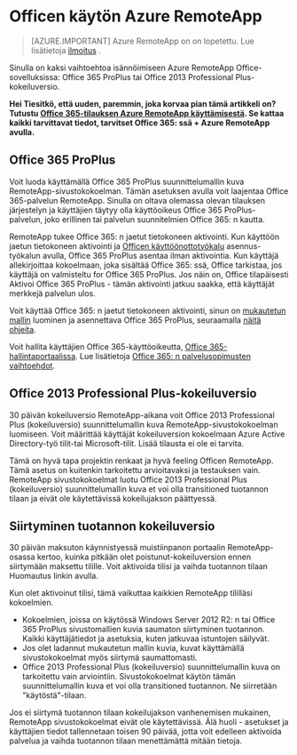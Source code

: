 
<properties
    pageTitle="Officen käytön Azure RemoteApp | Microsoft Azure" 
    description="Lue, miten Office ja Azure RemoteApp toimivat yhdessä"
    services="remoteapp"
    documentationCenter=""
    authors="lizap"
    manager="mbaldwin" />

<tags
    ms.service="remoteapp"
    ms.workload="compute"
    ms.tgt_pltfrm="na"
    ms.devlang="na"
    ms.topic="article"
    ms.date="08/15/2016"
    ms.author="elizapo" />

# <a name="using-office-with-azure-remoteapp"></a>Officen käytön Azure RemoteApp

> [AZURE.IMPORTANT]
> Azure RemoteApp on on lopetettu. Lue lisätietoja [ilmoitus](https://go.microsoft.com/fwlink/?linkid=821148) .

Sinulla on kaksi vaihtoehtoa isännöimiseen Azure RemoteApp Office-sovelluksissa: Office 365 ProPlus tai Office 2013 Professional Plus-kokeiluversio.

**Hei Tiesitkö, että uuden, paremmin, joka korvaa pian tämä artikkeli on? Tutustu [Office 365-tilauksen Azure RemoteApp käyttämisestä](remoteapp-officesubscription.md). Se kattaa kaikki tarvittavat tiedot, tarvitset Office 365: ssä + Azure RemoteApp avulla.**

## <a name="office-365-proplus"></a>Office 365 ProPlus
Voit luoda käyttämällä Office 365 ProPlus suunnittelumallin kuva RemoteApp-sivustokokoelman. Tämän asetuksen avulla voit laajentaa Office 365-palvelun RemoteApp. Sinulla on oltava olemassa olevan tilauksen järjestelyn ja käyttäjien täytyy olla käyttöoikeus Office 365 ProPlus-palvelun, joko erillinen tai palvelun suunnitelmien Office 365: n kautta.

RemoteApp tukee Office 365: n jaetut tietokoneen aktivointi. Kun käyttöön jaetun tietokoneen aktivointi ja [Officen käyttöönottotyökalu](http://www.microsoft.com/download/details.aspx?id=36778) asennus-työkalun avulla, Office 365 ProPlus asentaa ilman aktivointia. Kun käyttäjä allekirjoittaa kokoelmaan, joka sisältää Office 365: ssä, Office tarkistaa, jos käyttäjä on valmisteltu for Office 365 ProPlus. Jos näin on, Office tilapäisesti Aktivoi Office 365 ProPlus - tämän aktivointi jatkuu saakka, että käyttäjät merkkejä palvelun ulos.

Voit käyttää Office 365: n jaetut tietokoneen aktivointi, sinun on [mukautetun mallin](remoteapp-create-custom-image.md) luominen ja asennettava Office 365 ProPlus, seuraamalla [näitä ohjeita](https://technet.microsoft.com/library/dn782858.aspx).

Voit hallita käyttäjien Office 365-käyttöoikeutta, [Office 365-hallintaportaalissa](https://portal.office365.com/). Lue lisätietoja [Office 365: n palvelusopimusten vaihtoehdot](http://technet.microsoft.com/library/office-365-plan-options.aspx).  


## <a name="office-2013-professional-plus-trial"></a>Office 2013 Professional Plus-kokeiluversio
30 päivän kokeiluversio RemoteApp-aikana voit Office 2013 Professional Plus (kokeiluversio) suunnittelumallin kuva RemoteApp-sivustokokoelman luomiseen. Voit määrittää käyttäjät kokeiluversion kokoelmaan Azure Active Directory-työ tilit-tai Microsoft-tilit. Lisää tilausta ei ole ei tarvita.

Tämä on hyvä tapa projektin renkaat ja hyvä feeling Officen RemoteApp. Tämä asetus on kuitenkin tarkoitettu arvioitavaksi ja testauksen vain. RemoteApp sivustokokoelmat luotu Office 2013 Professional Plus (kokeiluversio) suunnittelumallin kuva et voi olla transitioned tuotannon tilaan ja eivät ole käytettävissä kokeilujakson päättyessä.

## <a name="switching-from-trial-to-production"></a>Siirtyminen tuotannon kokeiluversio
30 päivän maksuton käynnistyessä muistiinpanon portaalin RemoteApp-osassa kertoo, kuinka pitkään olet poistunut-kokeiluversion ennen siirtymään maksettu tilille. Voit aktivoida tilisi ja vaihda tuotannon tilaan Huomautus linkin avulla.

Kun olet aktivoinut tilisi, tämä vaikuttaa kaikkien RemoteApp tililläsi kokoelmien.

- Kokoelmien, joissa on käytössä Windows Server 2012 R2: n tai Office 365 ProPlus sivustomallien kuvia saumaton siirtyminen tuotannon. Kaikki käyttäjätiedot ja asetuksia, kuten jatkuvaa istuntojen säilyvät.
- Jos olet ladannut mukautetun mallin kuvia, kuvat käyttämällä sivustokokoelmat myös siirtymä saumattomasti.
- Office 2013 Professional Plus (kokeiluversio) suunnittelumallin kuva on tarkoitettu vain arviointiin. Sivustokokoelmat käytön tämän suunnittelumallin kuva et voi olla transitioned tuotannon. Ne siirretään "käytöstä"-tilaan.


Jos ei siirtymä tuotannon tilaan kokeilujakson vanhenemisen mukainen, RemoteApp sivustokokoelmat eivät ole käytettävissä. Älä huoli - asetukset ja käyttäjien tiedot tallennetaan toisen 90 päivää, jotta voit edelleen aktivoida palvelua ja vaihda tuotannon tilaan menettämättä mitään tietoja.
